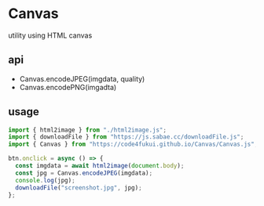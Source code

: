 # Canvas

utility using HTML canvas

## api

- Canvas.encodeJPEG(imgdata, quality)
- Canvas.encodePNG(imgadta)
## usage

```js
import { html2image } from "./html2image.js";
import { downloadFile } from "https://js.sabae.cc/downloadFile.js";
import { Canvas } from "https://code4fukui.github.io/Canvas/Canvas.js";

btn.onclick = async () => {
  const imgdata = await html2image(document.body);
  const jpg = Canvas.encodeJPEG(imgdata);
  console.log(jpg);
  downloadFile("screenshot.jpg", jpg);
};
```
